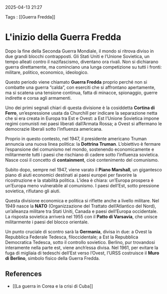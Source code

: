 2025-04-13 21:27

Tags : [[Guerra Fredda]]

# L'inizio della Guerra Fredda

Dopo la fine della Seconda Guerra Mondiale, il mondo si ritrova diviso in due grandi blocchi contrapposti. Gli Stati Uniti e l’Unione Sovietica, un tempo alleati contro il nazifascismo, diventano ora rivali. Non si dichiarano guerra direttamente, ma cominciano una lunga competizione su tutti i fronti: militare, politico, economico, ideologico.

Questo periodo viene chiamato **Guerra Fredda** proprio perché non si combatte una guerra “calda”, con eserciti che si affrontano apertamente, ma si scatena una tensione continua, fatta di minacce, spionaggio, guerre indirette e corsa agli armamenti.

Uno dei primi segnali chiari di questa divisione è la cosiddetta **Cortina di Ferro**, un’espressione usata da Churchill per indicare la separazione netta che si era creata in Europa tra Est e Ovest: a Est l’Unione Sovietica impone regimi comunisti nei paesi liberati dall’Armata Rossa; a Ovest si affermano le democrazie liberali sotto l’influenza americana.

Proprio in questo contesto, nel 1947, il presidente americano Truman annuncia una nuova linea politica: la **Dottrina Truman**. L’obiettivo è fermare l’espansione del comunismo nel mondo, sostenendo economicamente e militarmente tutti i paesi che rischiano di cadere sotto l’influenza sovietica. Nasce così il concetto di **containment**, cioè contenimento del comunismo.

Subito dopo, sempre nel 1947, viene varato il **Piano Marshall**, un gigantesco piano di aiuti economici destinati ai paesi europei per favorire la ricostruzione e la stabilità politica. L’idea è chiara: un’Europa prospera è un’Europa meno vulnerabile al comunismo. I paesi dell’Est, sotto pressione sovietica, rifiutano gli aiuti.

Questa divisione economica e politica si riflette anche a livello militare. Nel 1949 nasce la **NATO** (Organizzazione del Trattato dell’Atlantico del Nord), un’alleanza militare tra Stati Uniti, Canada e paesi dell’Europa occidentale. La risposta sovietica arriverà nel 1955 con il **Patto di Varsavia**, che unisce militarmente i paesi del blocco orientale.

Un punto cruciale di scontro sarà la **Germania**, divisa in due: a Ovest la Repubblica Federale Tedesca, filoccidentale; a Est la Repubblica Democratica Tedesca, sotto il controllo sovietico. Berlino, pur trovandosi interamente nella parte est, viene anch’essa divisa. Nel 1961, per evitare la fuga di migliaia di tedeschi dell’Est verso l’Ovest, l’URSS costruisce il **Muro di Berlino**, simbolo fisico della Guerra Fredda.
## References

- [[La guerra in Corea e la crisi di Cuba]]